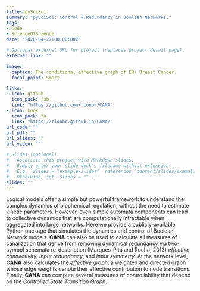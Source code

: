 ```yaml
---
title: pySciSci
summary: "pySciSci: Control & Redundancy in Boolean Networks."
tags:
- Code
- ScienceOfScience
date: "2020-04-27T00:00:00Z"

# Optional external URL for project (replaces project detail page).
external_link: ""

image:
  caption: The conditional effective graph of ER+ Breast Cancer.
  focal_point: Smart

links:
- icon: github
  icon_pack: fab
  link: "https://github.com/rionbr/CANA"
- icon: book
  icon_pack: fa
  link: "https://rionbr.github.io/CANA/"
url_code: ""
url_pdf: ""
url_slides: ""
url_video: ""

# Slides (optional).
#   Associate this project with Markdown slides.
#   Simply enter your slide deck's filename without extension.
#   E.g. `slides = "example-slides"` references `content/slides/example-slides.md`.
#   Otherwise, set `slides = ""`.
slides: ""
---
```


Logical models offer a simple but powerful framework to understand the complex dynamics of biochemical regulation, without the need to estimate kinetic parameters. However, even simple automata components can lead to collective dynamics that are computationally intractable when aggregated into large networks. Here we provide a publicly-available Python package that simulates the dynamics and control of Boolean Network models.  **CANA** can also be used to calculate all measures of canalization that derive from removing dynamical redundancy via two-symbol schemata re-description (Marques-Pita and Rocha, 2013) *effective connectivity*, *input redundancy*, and *input symmetry*. At the network level, **CANA** also calculates the *effective graph*, a weighted and directed graph whose edge weights denote their effective contribution to node transitions.  Finally, **CANA** can compute several measures of controllability that depend on the *Controlled State Transition Graph*.
